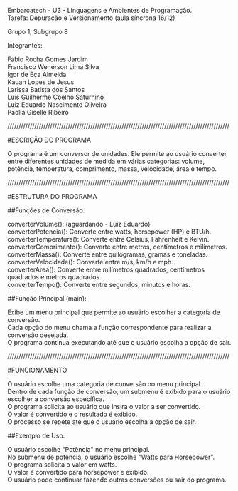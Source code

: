 Embarcatech - U3 - Linguagens e Ambientes de Programação.  
Tarefa: Depuração e Versionamento (aula síncrona 16/12)  

Grupo 1, Subgrupo 8 

Integrantes: 

Fábio Rocha Gomes Jardim  
Francisco Wenerson Lima Silva  
Igor de Eça Almeida  
Kauan Lopes de Jesus  
Larissa Batista dos Santos  
Luis Guilherme Coelho Saturnino  
Luiz Eduardo Nascimento Oliveira  
Paolla Giselle Ribeiro  

///////////////////////////////////////////////////////////////////////////////////////////////////

#ESCRIÇÃO DO PROGRAMA 

O programa é um conversor de unidades. Ele permite ao usuário converter entre diferentes unidades de medida em várias categorias: volume, potência, temperatura, comprimento, massa, velocidade, área e tempo.

///////////////////////////////////////////////////////////////////////////////////////////////////

#ESTRUTURA DO PROGRAMA

##Funções de Conversão:

converterVolume(): (aguardando - Luiz Eduardo).  
converterPotencia(): Converte entre watts, horsepower (HP) e BTU/h.  
converterTemperatura(): Converte entre Celsius, Fahrenheit e Kelvin.  
converterComprimento(): Converte entre metros, centímetros e milímetros.  
converterMassa(): Converte entre quilogramas, gramas e toneladas.  
converterVelocidade(): Converte entre m/s, km/h e mph.  
converterArea(): Converte entre milímetros quadrados, centímetros quadrados e metros quadrados.  
converterTempo(): Converte entre segundos, minutos e horas.  

##Função Principal (main):

Exibe um menu principal que permite ao usuário escolher a categoria de conversão.  
Cada opção do menu chama a função correspondente para realizar a conversão desejada.  
O programa continua executando até que o usuário escolha a opção de sair.  

///////////////////////////////////////////////////////////////////////////////////////////////////

#FUNCIONAMENTO

O usuário escolhe uma categoria de conversão no menu principal.  
Dentro de cada função de conversão, um submenu é exibido para o usuário escolher a conversão específica.  
O programa solicita ao usuário que insira o valor a ser convertido.  
O valor é convertido e o resultado é exibido.  
O processo se repete até que o usuário escolha a opção de sair.  

##Exemplo de Uso:

O usuário escolhe "Potência" no menu principal.  
No submenu de potência, o usuário escolhe "Watts para Horsepower".  
O programa solicita o valor em watts.  
O valor é convertido para horsepower e exibido.  
O usuário pode continuar fazendo outras conversões ou sair do programa.  